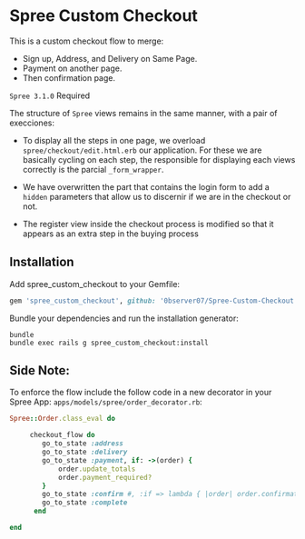 Spree Custom Checkout
====================

This is a custom checkout flow to merge:
* Sign up, Address, and Delivery on Same Page.
* Payment on another page.
* Then confirmation page.

`Spree 3.1.0` Required


The structure of `Spree` views remains in the same manner, with a pair of execciones:


* To display all the steps in one page, we overload `spree/checkout/edit.html.erb` our application. For these we are basically cycling on each step, the responsible for displaying each views correctly is the parcial `_form_wrapper`.

* We have overwritten the part that contains the login form to add a `hidden` parameters that allow us to discernir if we are in the checkout or not.

* The register view inside the checkout process is modified so that it appears as an extra step in the buying process


Installation
------------

Add spree_custom_checkout to your Gemfile:

```ruby
gem 'spree_custom_checkout', github: '0bserver07/Spree-Custom-Checkout'
```

Bundle your dependencies and run the installation generator:

```shell
bundle
bundle exec rails g spree_custom_checkout:install
```

Side Note:
-------

To enforce the flow include the follow code in a new decorator in your Spree App: `apps/models/spree/order_decorator.rb`:

```ruby
Spree::Order.class_eval do

     checkout_flow do
        go_to_state :address
        go_to_state :delivery
        go_to_state :payment, if: ->(order) {
            order.update_totals
            order.payment_required?
        }
        go_to_state :confirm #, :if => lambda { |order| order.confirmation_required? }
        go_to_state :complete
      end

end
```

